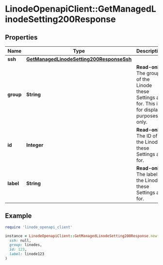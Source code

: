 # LinodeOpenapiClient::GetManagedLinodeSetting200Response

## Properties

| Name | Type | Description | Notes |
| ---- | ---- | ----------- | ----- |
| **ssh** | [**GetManagedLinodeSetting200ResponseSsh**](GetManagedLinodeSetting200ResponseSsh.md) |  | [optional] |
| **group** | **String** | __Read-only__ The group of the Linode these Settings are for. This is for display purposes only. | [optional][readonly] |
| **id** | **Integer** | __Read-only__ The ID of the Linode these Settings are for. | [optional][readonly] |
| **label** | **String** | __Read-only__ The label of the Linode these Settings are for. | [optional][readonly] |

## Example

```ruby
require 'linode_openapi_client'

instance = LinodeOpenapiClient::GetManagedLinodeSetting200Response.new(
  ssh: null,
  group: linodes,
  id: 123,
  label: linode123
)
```

